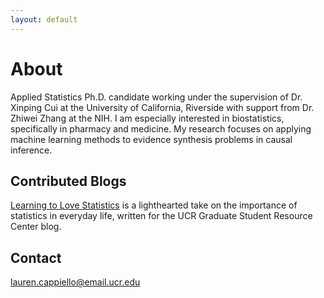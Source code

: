 ```yaml
---
layout: default
---
```


# About

Applied Statistics Ph.D. candidate working under the supervision of Dr. Xinping Cui at the University of California, Riverside with support from Dr. Zhiwei Zhang at the NIH. I am especially interested in biostatistics, specifically in pharmacy and medicine. My research focuses on applying machine learning methods to evidence synthesis problems in causal inference.

## Contributed Blogs

<a href="https://lgpcappiello.github.io/blog/lovestatistics.html">Learning to Love Statistics</a> is a lighthearted take on the importance of statistics in everyday life, written for the UCR Graduate Student Resource Center blog.

## Contact

lauren.cappiello@email.ucr.edu

